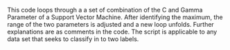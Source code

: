 This code loops through a a set of combination of the C and Gamma Parameter of a Support Vector Machine. After identifying the maximum, the range of the two parameters is adjusted and a new loop unfolds. Further explanations are as comments in the code.
The script is applicable to any data set that seeks to classify in to two labels.
